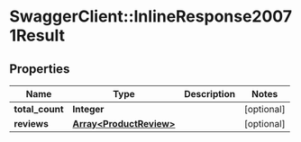 # SwaggerClient::InlineResponse20071Result

## Properties
Name | Type | Description | Notes
------------ | ------------- | ------------- | -------------
**total_count** | **Integer** |  | [optional] 
**reviews** | [**Array&lt;ProductReview&gt;**](ProductReview.md) |  | [optional] 


